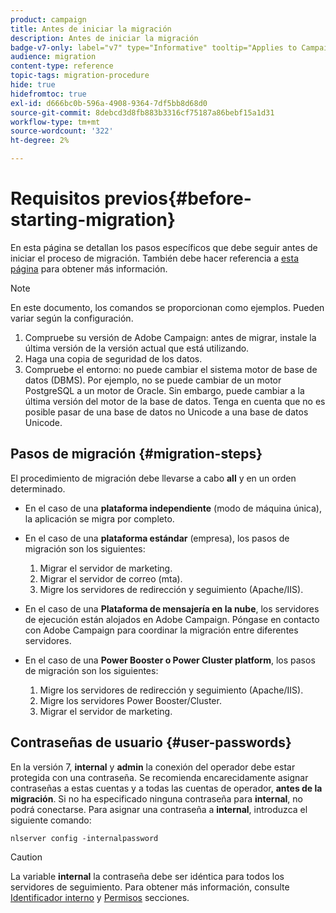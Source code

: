 ```yaml
---
product: campaign
title: Antes de iniciar la migración
description: Antes de iniciar la migración
badge-v7-only: label="v7" type="Informative" tooltip="Applies to Campaign Classic v7 only"
audience: migration
content-type: reference
topic-tags: migration-procedure
hide: true
hidefromtoc: true
exl-id: d666bc0b-596a-4908-9364-7df5bb8d68d0
source-git-commit: 8debcd3d8fb883b3316cf75187a86bebf15a1d31
workflow-type: tm+mt
source-wordcount: '322'
ht-degree: 2%

---
```


# Requisitos previos{#before-starting-migration}



En esta página se detallan los pasos específicos que debe seguir antes de iniciar el proceso de migración. También debe hacer referencia a [esta página](about-migration.md) para obtener más información.

>[!NOTE]
>
>En este documento, los comandos se proporcionan como ejemplos. Pueden variar según la configuración.

1. Compruebe su versión de Adobe Campaign: antes de migrar, instale la última versión de la versión actual que está utilizando.
1. Haga una copia de seguridad de los datos.
1. Compruebe el entorno: no puede cambiar el sistema motor de base de datos (DBMS). Por ejemplo, no se puede cambiar de un motor PostgreSQL a un motor de Oracle. Sin embargo, puede cambiar a la última versión del motor de la base de datos. Tenga en cuenta que no es posible pasar de una base de datos no Unicode a una base de datos Unicode.

## Pasos de migración {#migration-steps}

El procedimiento de migración debe llevarse a cabo **all** y en un orden determinado.

* En el caso de una **plataforma independiente** (modo de máquina única), la aplicación se migra por completo.
* En el caso de una **plataforma estándar** (empresa), los pasos de migración son los siguientes:

   1. Migrar el servidor de marketing.
   1. Migrar el servidor de correo (mta).
   1. Migre los servidores de redirección y seguimiento (Apache/IIS).

* En el caso de una **Plataforma de mensajería en la nube**, los servidores de ejecución están alojados en Adobe Campaign. Póngase en contacto con Adobe Campaign para coordinar la migración entre diferentes servidores.
* En el caso de una **Power Booster o Power Cluster platform**, los pasos de migración son los siguientes:

   1. Migre los servidores de redirección y seguimiento (Apache/IIS).
   1. Migre los servidores Power Booster/Cluster.
   1. Migrar el servidor de marketing.

## Contraseñas de usuario {#user-passwords}

En la versión 7, **internal** y **admin** la conexión del operador debe estar protegida con una contraseña. Se recomienda encarecidamente asignar contraseñas a estas cuentas y a todas las cuentas de operador, **antes de la migración**. Si no ha especificado ninguna contraseña para **internal**, no podrá conectarse. Para asignar una contraseña a **internal**, introduzca el siguiente comando:

```
nlserver config -internalpassword
```

>[!CAUTION]
>
>La variable **internal** la contraseña debe ser idéntica para todos los servidores de seguimiento. Para obtener más información, consulte [Identificador interno](../../installation/using/configuring-campaign-server.md#internal-identifier) y [Permisos](../../platform/using/access-management.md) secciones.
